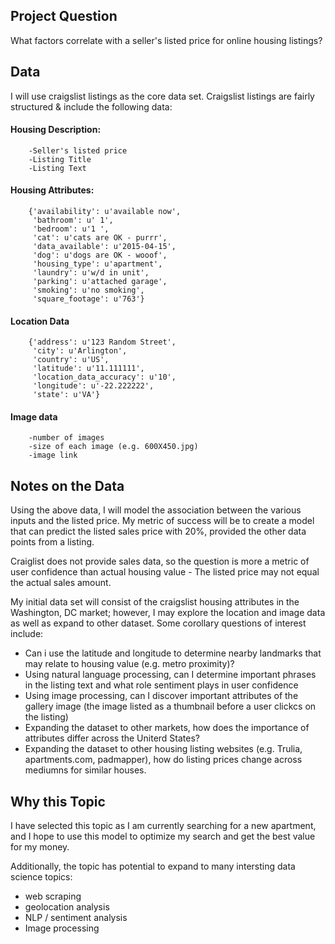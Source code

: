## Project Question

What factors correlate with a seller's listed price for online housing listings?

## Data

I will use craigslist listings as the core data set. Craigslist listings are fairly structured & include the following data:
   
#### Housing Description:
        -Seller's listed price
        -Listing Title
        -Listing Text
#### Housing Attributes:
        {'availability': u'available now',
         'bathroom': u' 1',
         'bedroom': u'1 ',
         'cat': u'cats are OK - purrr',
         'data_available': u'2015-04-15',
         'dog': u'dogs are OK - wooof',
         'housing_type': u'apartment',
         'laundry': u'w/d in unit',
         'parking': u'attached garage',
         'smoking': u'no smoking',
         'square_footage': u'763'}
#### Location Data
        {'address': u'123 Random Street',
         'city': u'Arlington',
         'country': u'US',
         'latitude': u'11.111111',
         'location_data_accuracy': u'10',
         'longitude': u'-22.222222',
         'state': u'VA'}
#### Image data
        -number of images
        -size of each image (e.g. 600X450.jpg)
        -image link

## Notes on the Data
Using the above data, I will model the association between the various inputs and the listed price. My metric of success will be to create a model that can predict the listed sales price with 20%, provided the other data points from a listing.

Craiglist does not provide sales data, so the question is more a metric of user confidence than actual housing value - The listed price may not equal the actual sales amount.  

My initial data set will consist of the craigslist housing attributes in the Washington, DC market; however, I may explore the location and image data as well as expand to other dataset. Some corollary questions of interest include:


* Can i use the latitude and longitude to determine nearby landmarks that may relate to housing value (e.g. metro proximity)?
* Using natural language processing, can I determine important phrases in the listing text and what role sentiment plays in user confidence
* Using image processing, can I discover important attributes of the gallery image (the image listed as a thumbnail before a user clickcs on the listing)
* Expanding the dataset to other markets, how does the importance of attributes differ across the Uniterd States?
* Expanding the dataset to other housing listing websites (e.g. Trulia, apartments.com, padmapper), how do listing prices change across mediumns for similar houses.
    
    
## Why this Topic
I have selected this topic as I am currently searching for a new apartment, and I hope to use this model to optimize my search and get the best value for my money.

Additionally, the topic has potential to expand to many intersting data science topics:

* web scraping
* geolocation analysis
* NLP / sentiment analysis
* Image processing
    

